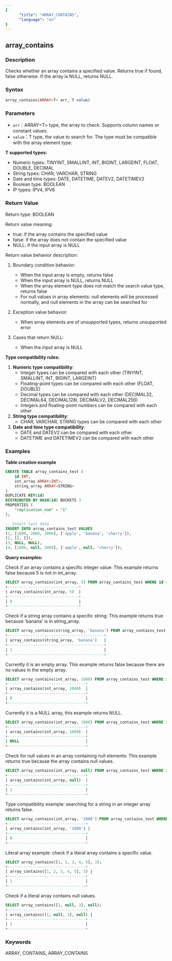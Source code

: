 ```yaml
---
{
      "title": "ARRAY_CONTAINS",
      "language": "en"
}
---
```


## array_contains

<version since="1.2.0">


</version>

### Description

Checks whether an array contains a specified value. Returns true if found, false otherwise. If the array is NULL, returns NULL.

### Syntax

```sql
array_contains(ARRAY<T> arr, T value)
```

### Parameters

- `arr`：ARRAY\<T> type, the array to check. Supports column names or constant values.
- `value`：T type, the value to search for. The type must be compatible with the array element type.

**T supported types:**
- Numeric types: TINYINT, SMALLINT, INT, BIGINT, LARGEINT, FLOAT, DOUBLE, DECIMAL
- String types: CHAR, VARCHAR, STRING
- Date and time types: DATE, DATETIME, DATEV2, DATETIMEV2
- Boolean type: BOOLEAN
- IP types: IPV4, IPV6

### Return Value

Return type: BOOLEAN

Return value meaning:
- true: if the array contains the specified value
- false: if the array does not contain the specified value
- NULL: if the input array is NULL

Return value behavior description:

1. Boundary condition behavior:
   - When the input array is empty, returns false
   - When the input array is NULL, returns NULL
   - When the array element type does not match the search value type, returns false
   - For null values in array elements: null elements will be processed normally, and null elements in the array can be searched for

2. Exception value behavior:
   - When array elements are of unsupported types, returns unsupported error

3. Cases that return NULL:
   - When the input array is NULL

**Type compatibility rules:**
1. **Numeric type compatibility**:
   - Integer types can be compared with each other (TINYINT, SMALLINT, INT, BIGINT, LARGEINT)
   - Floating-point types can be compared with each other (FLOAT, DOUBLE)
   - Decimal types can be compared with each other (DECIMAL32, DECIMAL64, DECIMAL128I, DECIMALV2, DECIMAL256)
   - Integers and floating-point numbers can be compared with each other
2. **String type compatibility**:
   - CHAR, VARCHAR, STRING types can be compared with each other
3. **Date and time type compatibility**:
   - DATE and DATEV2 can be compared with each other
   - DATETIME and DATETIMEV2 can be compared with each other

### Examples

**Table creation example**
```sql
CREATE TABLE array_contains_test (
    id INT,
    int_array ARRAY<INT>,
    string_array ARRAY<STRING>
)
DUPLICATE KEY(id)
DISTRIBUTED BY HASH(id) BUCKETS 3
PROPERTIES (
    "replication_num" = "1"
);

-- Insert test data
INSERT INTO array_contains_test VALUES
(1, [1000, 2000, 3000], ['apple', 'banana', 'cherry']),
(2, [], []),
(3, NULL, NULL),
(4, [1000, null, 3000], ['apple', null, 'cherry']);
```

**Query examples:**

Check if an array contains a specific integer value: This example returns false because 5 is not in int_array.
```sql
SELECT array_contains(int_array, 5) FROM array_contains_test WHERE id = 1;
+-------------------------------+
| array_contains(int_array, 5)  |
+-------------------------------+
| 0                             |
+-------------------------------+
```

Check if a string array contains a specific string: This example returns true because 'banana' is in string_array.
```sql
SELECT array_contains(string_array, 'banana') FROM array_contains_test WHERE id = 1;
+------------------------------------------+
| array_contains(string_array, 'banana')   |
+------------------------------------------+
| 1                                        |
+------------------------------------------+
```

Currently it is an empty array. This example returns false because there are no values in the empty array.
```sql
SELECT array_contains(int_array, 1000) FROM array_contains_test WHERE id = 2;
+----------------------------------+
| array_contains(int_array, 1000)  |
+----------------------------------+
| 0                                |
+----------------------------------+
```

Currently it is a NULL array, this example returns NULL.
```sql
SELECT array_contains(int_array, 1000) FROM array_contains_test WHERE id = 3;
+----------------------------------+
| array_contains(int_array, 1000)  |
+----------------------------------+
| NULL                             |
+----------------------------------+
```

Check for null values in an array containing null elements: This example returns true because the array contains null values.
```sql
SELECT array_contains(int_array, null) FROM array_contains_test WHERE id = 4;
+----------------------------------+
| array_contains(int_array, null)  |
+----------------------------------+
| 1                                |
+----------------------------------+
```

Type compatibility example: searching for a string in an integer array returns false.
```sql
SELECT array_contains(int_array, '1000') FROM array_contains_test WHERE id = 1;
+----------------------------------+
| array_contains(int_array, '1000') |
+----------------------------------+
| 0                                |
+----------------------------------+
```

Literal array example: check if a literal array contains a specific value.
```sql
SELECT array_contains([1, 2, 3, 4, 5], 3);
+----------------------------------+
| array_contains([1, 2, 3, 4, 5], 3) |
+----------------------------------+
| 1                                |
+----------------------------------+
```

Check if a literal array contains null values.
```sql
SELECT array_contains([1, null, 3], null);
+----------------------------------+
| array_contains([1, null, 3], null) |
+----------------------------------+
| 1                                |
+----------------------------------+
```

### Keywords

ARRAY, CONTAINS, ARRAY_CONTAINS 